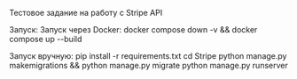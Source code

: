 Тестовое задание на работу с Stripe API

Запуск:
Запуск через Docker: docker compose down -v && docker compose up --build

Запуск вручную:
pip install -r requirements.txt
cd Stripe
python manage.py makemigrations && python manage.py migrate
python manage.py runserver